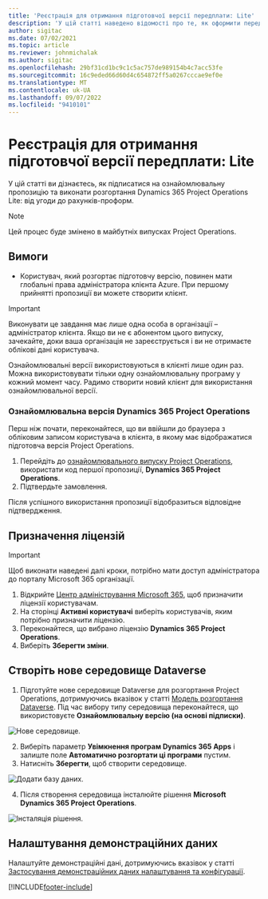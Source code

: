 ```yaml
---
title: 'Реєстрація для отримання підготовчої версії передплати: Lite'
description: 'У цій статті наведено відомості про те, як оформити передплату та здійснити розгортання Project Operations Lite: від угоди до рахунків-проформ.'
author: sigitac
ms.date: 07/02/2021
ms.topic: article
ms.reviewer: johnmichalak
ms.author: sigitac
ms.openlocfilehash: 29bf31cd1bc9c1c5ac757de989154b4c7acc53fe
ms.sourcegitcommit: 16c9eded66d60d4c654872ff5a0267cccae9ef0e
ms.translationtype: MT
ms.contentlocale: uk-UA
ms.lasthandoff: 09/07/2022
ms.locfileid: "9410101"
---
```

# <a name="sign-up-for-a-preview-subscription---lite"></a>Реєстрація для отримання підготовчої версії передплати: Lite 

У цій статті ви дізнаєтесь, як підписатися на ознайомлювальну пропозицію та виконати розгортання Dynamics 365 Project Operations Lite: від угоди до рахунків-проформ.

> [!NOTE]
> Цей процес буде змінено в майбутніх випусках Project Operations.

## <a name="prerequisites"></a>Вимоги
- Користувач, який розгортає підготовчу версію, повинен мати глобальні права адміністратора клієнта Azure. При першому прийнятті пропозиції ви можете створити клієнт.

> [!IMPORTANT]
> Виконувати це завдання має лише одна особа в організації – адміністратор клієнта. Якщо ви не є абонентом цього випуску, зачекайте, доки ваша організація не зареєструється і ви не отримаєте облікові дані користувача.
> 
> Ознайомлювальні версії використовуються в клієнті лише один раз. Можна використовувати тільки одну ознайомлювальну програму у кожний момент часу. Радимо створити новий клієнт для використання ознайомлювальної версії.

### <a name="dynamics-365-project-operations-trial"></a>Ознайомлювальна версія Dynamics 365 Project Operations 

Перш ніж почати, переконайтеся, що ви ввійшли до браузера з обліковим записом користувача в клієнта, в якому має відображатися підготовча версія Project Operations.

1. Перейдіть до [ознайомлювального випуску Project Operations](https://aka.ms/try-po), використати код першої пропозиції, **Dynamics 365 Project Operations**.
2. Підтвердьте замовлення.

  Після успішного використання пропозиції відобразиться відповідне підтвердження.

## <a name="assign-licenses"></a>Призначення ліцензій

> [!IMPORTANT]
> Щоб виконати наведені далі кроки, потрібно мати доступ адміністратора до порталу Microsoft 365 організації.


1. Відкрийте [Центр адміністрування Microsoft 365](https://portal.office.com/), щоб призначити ліцензії користувачам.
2. На сторінці **Активні користувачі** виберіть користувачів, яким потрібно призначити ліцензію.
3. Переконайтеся, що вибрано ліцензію **Dynamics 365 Project Operations**. 
4. Виберіть **Зберегти зміни**.

## <a name="create-a-new-dataverse-environment"></a>Створіть нове середовище Dataverse

1. Підготуйте нове середовище Dataverse для розгортання Project Operations, дотримуючись вказівок у статті [Модель розгортання Dataverse](lite-deployment.md). Під час вибору типу середовища переконайтеся, що використовуєте **Ознайомлювальну версію (на основі підписки)**.

  ![Нове середовище.](./media/19CreateEnvironment.png)

2. Виберіть параметр **Увімкнення програм Dynamics 365 Apps** і залиште поле **Автоматично розгортати ці програми** пустим.  
3. Натисніть **Зберегти**, щоб створити середовище.

  ![Додати базу даних.](./media/20CreateEnvironment1.png)

4. Після створення середовища інсталюйте рішення **Microsoft Dynamics 365 Project Operations**. 

![Інсталяція рішення.](./media/21InstallSolution.png)

## <a name="set-up-demo-data"></a>Налаштування демонстраційних даних

Налаштуйте демонстраційні дані, дотримуючись вказівок у статті [Застосування демонстраційних даних налаштування та конфігурації](lite-apply-demo-setup-config-data.md).


[!INCLUDE[footer-include](../includes/footer-banner.md)]
